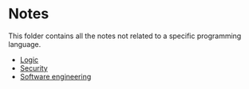# Notes
This folder contains all the notes not related to a specific programming language.

* [Logic](Logic)
* [Security](Security)
* [Software engineering](Software%20engineering)
